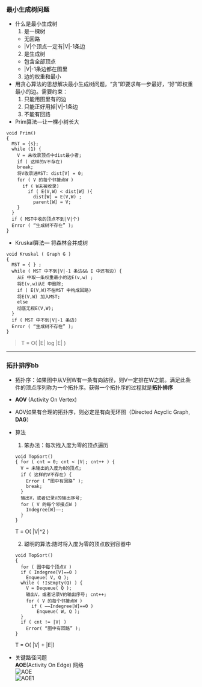 ### 最小生成树问题
- 什么是最小生成树
  1. 是一棵树
    - 无回路
    - |V|个顶点一定有|V|-1条边
  2. 是生成树
    - 包含全部顶点
    - |V|-1条边都在图里
  3. 边的权重和最小
- 用贪心算法的思想解决最小生成树问题，“贪”即要求每一步最好，“好”即权重最小的边。需要约束：
  1. 只能用图里有的边
  2. 只能正好用掉|V|-1条边
  3. 不能有回路
- Prim算法—让一棵小树长大
```
void Prim()
{
  MST = {s};
  while (1) {
    V = 未收录顶点中dist最小者;
    if ( 这样的V不存在)
    break;
    将V收录进MST: dist[V] = 0;
    for ( V 的每个邻接点W )
      if ( W未被收录)
        if ( E(V,W) < dist[W] ){
          dist[W] = E(V,W) ;
          parent[W] = V;
    }
  }
  if ( MST中收的顶点不到|V|个)
  Error ( “生成树不存在” );
}
```
- Kruskal算法— 将森林合并成树
```
void Kruskal ( Graph G )
{
  MST = { } ;
  while ( MST 中不到|V|-1 条边&& E 中还有边) {
    从E 中取一条权重最小的边E(v,w) ;
    将E(v,w)从E 中删除;
    if ( E(V,W)不在MST 中构成回路)
    将E(V,W) 加入MST;
    else
    彻底无视E(V,W);
  }
  if ( MST 中不到|V|-1 条边)
  Error ( “生成树不存在” );
}
```

> T = O( |E| log |E| )

---
### 拓扑排序bb
- 拓扑序：如果图中从V到W有一条有向路径，则V一定排在W之前。满足此条件的顶点序列称为一个拓扑序。获得一个拓扑序的过程就是**拓扑排序**
- **AOV** (Activity On Vertex)
- AOV如果有合理的拓扑序，则必定是有向无环图（Directed Acyclic Graph, **DAG**）
- 算法
  1. 笨办法：每次找入度为零的顶点遍历
  ```
  void TopSort()
  { for ( cnt = 0; cnt < |V|; cnt++ ) {
    V = 未输出的入度为0的顶点;
    if ( 这样的V不存在) {
      Error ( “图中有回路” );
      break;
    }
    输出V，或者记录V的输出序号;
    for ( V 的每个邻接点W )
      Indegree[W]––;
    }
  }
  ```
  T = O( |V|^2 )
  
  2. 聪明的算法:随时将入度为零的顶点放到容器中  
  
  ```
  void TopSort()
  {
    for ( 图中每个顶点V )
    if ( Indegree[V]==0 )
      Enqueue( V, Q );
    while ( !IsEmpty(Q) ) {
      V = Dequeue( Q );
      输出V，或者记录V的输出序号; cnt++;
      for ( V 的每个邻接点W )
        if ( ––Indegree[W]==0 )
          Enqueue( W, Q );
    }
    if ( cnt != |V| )
      Error( “图中有回路” );
  }
  ```
  T = O( |V| + |E|)
  
- 关键路径问题  
**AOE**(Activity On Edge) 网络  
![AOE](https://github.com/zcenao21/Data-Structure/blob/master/photo/aoe.PNG?raw=true)  
![AOE1](https://github.com/zcenao21/Data-Structure/blob/master/photo/aoe1.PNG?raw=true)
